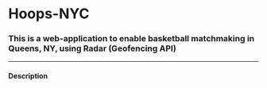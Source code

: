 # Hoops-NYC

### This is a web-application to enable basketball matchmaking in Queens, NY, using Radar (Geofencing API)
---
#### Description